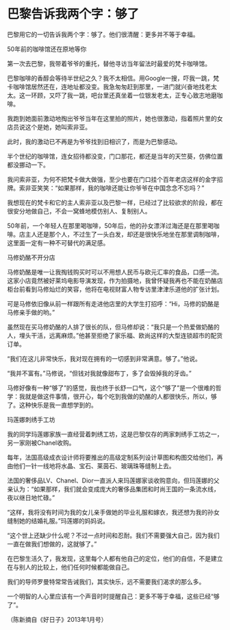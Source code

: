 # 巴黎告诉我两个字：够了

巴黎用它的一切告诉我两个字：够了。他们很清醒：更多并不等于幸福。

50年前的咖啡馆还在原地等你

第一次去巴黎，我带着爷爷的重托，替他寻访当年留法时最爱的梵卡咖啡馆。

巴黎咖啡的香醇会等待半世纪之久？我不太相信。用Google一搜，吓我一跳，梵卡咖啡馆居然还在，连地址都没变。我急匆匆赶到那里，一进门就兴奋地找老太太。这一环顾，又吓了我一跳，吧台里还真坐着一位银发老太，正专心致志地磨咖啡。

我跑到她面前激动地掏出爷爷当年在这里拍的照片，她也很激动，指着照片里的女店员说这个是她，她叫索非亚。

此时，我的激动已不再是为爷爷找到旧相识了，而是为巴黎感动。

半个世纪的咖啡馆，连女招待都没变，门口那花，都还是当年的天竺葵，仿佛位置都没挪动一下。

我问索非亚，为何不把梵卡做大做强，至少也要在门口挂个百年老店这样的金字招牌。索非亚笑笑：“如果那样，我的咖啡还能让你爷爷在中国念念不忘吗？”

我想现在的梵卡和它的主人索非亚以及巴黎一样，已经过了比较欲求的阶段，都在很安分地做自己，不会一窝蜂地模仿别人、复制别人。

50年前，一个年轻人在那里喝咖啡，50年后，他的孙女漂洋过海还是在那里喝咖啡。店主人还是那个人，不过生了一头白发，却还是很快乐地坐在那里调制咖啡，这里面一定有一种不可替代的满足感。

马修奶酪不开分店

马修奶酪是唯一让我掏钱购买时可以不用想人民币与欧元汇率的食品，口感一流。这家小店竟然被好莱坞电影导演发现，作为拍摄地，我曾怀疑我再也不能在奶酪店柜台前看到马修灿烂的笑容，他将在电视财富人物专访里津津乐道他的扩张计划。

可是马修依旧像从前一样跟所有走进他店里的大学生打招呼：“Hi，马修的奶酪是马修亲手做的哟。”

虽然现在买马修奶酪的人排了很长的队，但马修却说：“我只是一个热爱做奶酪的人，埋头干活，远离麻烦。”他甚至拒绝了家乐福、欧尚这样的大型连锁超市的配货订单。

“我们在这儿非常快乐，我对现在拥有的一切感到非常满意。够了。”他说。

“我并不富有。”马修说，“但钱对我就像甜布丁，多了会毁掉我的牙齿。”

马修好像有一种“够了”的感觉，我也终于长舒一口气，这个“够了”是一个很难的哲学：我就是做这件事情，很开心，每个吃到我做的奶酪的人都很快乐，所以，够了。这种快乐是我一直想学到的。

玛莲娜刺绣手工坊

我的同学玛莲娜家族一直经营着刺绣工坊，这是巴黎仅存的两家刺绣手工坊之一，另一家刚被Chanel收购。

每年，法国高级成衣设计师将要推出的高级定制系列设计草图和构图交给他们，再由他们一针一线地将水晶、宝石、莱茵石、玻璃珠等缝制上去。

法国的奢侈品LV、Chanel、Dior一直派人来玛莲娜家谈收购意向，但玛莲娜的父亲认为：“如果那样，我们就会变成庞大的奢侈品集团和时尚王国的一条流水线，夜以继日地忙碌。”

“这样，我将没有时间为我的女儿亲手做她的毕业礼服和嫁衣，我还想为我的孙女缝制她的结婚礼服。”玛莲娜的妈妈说。

“这个世上还缺少什么呢？不过一点时间和忍耐。我们不需要强大自己，因为我们一直在做我们想做的，这就够了。”

在巴黎生活久了，我发现，这里每个人都有他自己的定位，他们的自信，不是建立在与别人的比较上，他们任何时候都能做自己。

我们的导师罗曼特常常告诫我们，其实快乐，远不需要我们渴求的那么多。

一个明智的人心里应该有一个声音时时提醒自己：更多不等于幸福，这些已经“够了”。

（陈新摘自《好日子》2013年1月号）